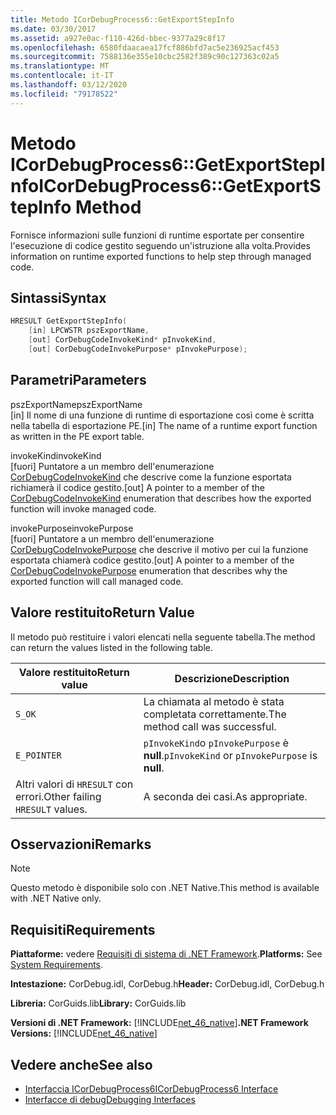 ```yaml
---
title: Metodo ICorDebugProcess6::GetExportStepInfo
ms.date: 03/30/2017
ms.assetid: a927e0ac-f110-426d-bbec-9377a29c8f17
ms.openlocfilehash: 6580fdaacaea17fcf886bfd7ac5e236925acf453
ms.sourcegitcommit: 7588136e355e10cbc2582f389c90c127363c02a5
ms.translationtype: MT
ms.contentlocale: it-IT
ms.lasthandoff: 03/12/2020
ms.locfileid: "79178522"
---
```

# <a name="icordebugprocess6getexportstepinfo-method"></a><span data-ttu-id="38e0c-102">Metodo ICorDebugProcess6::GetExportStepInfo</span><span class="sxs-lookup"><span data-stu-id="38e0c-102">ICorDebugProcess6::GetExportStepInfo Method</span></span>
<span data-ttu-id="38e0c-103">Fornisce informazioni sulle funzioni di runtime esportate per consentire l'esecuzione di codice gestito seguendo un'istruzione alla volta.</span><span class="sxs-lookup"><span data-stu-id="38e0c-103">Provides information on runtime exported functions to help step through managed code.</span></span>  
  
## <a name="syntax"></a><span data-ttu-id="38e0c-104">Sintassi</span><span class="sxs-lookup"><span data-stu-id="38e0c-104">Syntax</span></span>  
  
```cpp  
HRESULT GetExportStepInfo(  
    [in] LPCWSTR pszExportName,
    [out] CorDebugCodeInvokeKind* pInvokeKind,
    [out] CorDebugCodeInvokePurpose* pInvokePurpose);  
```  
  
## <a name="parameters"></a><span data-ttu-id="38e0c-105">Parametri</span><span class="sxs-lookup"><span data-stu-id="38e0c-105">Parameters</span></span>  
 <span data-ttu-id="38e0c-106">pszExportName</span><span class="sxs-lookup"><span data-stu-id="38e0c-106">pszExportName</span></span>  
 <span data-ttu-id="38e0c-107">[in] Il nome di una funzione di runtime di esportazione così come è scritta nella tabella di esportazione PE.</span><span class="sxs-lookup"><span data-stu-id="38e0c-107">[in] The name of a runtime export function as written in the PE export table.</span></span>  
  
 <span data-ttu-id="38e0c-108">invokeKind</span><span class="sxs-lookup"><span data-stu-id="38e0c-108">invokeKind</span></span>  
 <span data-ttu-id="38e0c-109">[fuori] Puntatore a un membro dell'enumerazione [CorDebugCodeInvokeKind](cordebugcodeinvokekind-enumeration.md) che descrive come la funzione esportata richiamerà il codice gestito.</span><span class="sxs-lookup"><span data-stu-id="38e0c-109">[out] A pointer to a member of the [CorDebugCodeInvokeKind](cordebugcodeinvokekind-enumeration.md) enumeration that describes how the exported function will invoke managed code.</span></span>  
  
 <span data-ttu-id="38e0c-110">invokePurpose</span><span class="sxs-lookup"><span data-stu-id="38e0c-110">invokePurpose</span></span>  
 <span data-ttu-id="38e0c-111">[fuori] Puntatore a un membro dell'enumerazione [CorDebugCodeInvokePurpose](cordebugcodeinvokepurpose-enumeration.md) che descrive il motivo per cui la funzione esportata chiamerà codice gestito.</span><span class="sxs-lookup"><span data-stu-id="38e0c-111">[out] A pointer to a member of the [CorDebugCodeInvokePurpose](cordebugcodeinvokepurpose-enumeration.md) enumeration that describes why the exported function will call managed code.</span></span>  
  
## <a name="return-value"></a><span data-ttu-id="38e0c-112">Valore restituito</span><span class="sxs-lookup"><span data-stu-id="38e0c-112">Return Value</span></span>  
 <span data-ttu-id="38e0c-113">Il metodo può restituire i valori elencati nella seguente tabella.</span><span class="sxs-lookup"><span data-stu-id="38e0c-113">The method can return the values listed in the following table.</span></span>  
  
|<span data-ttu-id="38e0c-114">Valore restituito</span><span class="sxs-lookup"><span data-stu-id="38e0c-114">Return value</span></span>|<span data-ttu-id="38e0c-115">Descrizione</span><span class="sxs-lookup"><span data-stu-id="38e0c-115">Description</span></span>|  
|------------------|-----------------|  
|`S_OK`|<span data-ttu-id="38e0c-116">La chiamata al metodo è stata completata correttamente.</span><span class="sxs-lookup"><span data-stu-id="38e0c-116">The method call was successful.</span></span>|  
|`E_POINTER`|<span data-ttu-id="38e0c-117">`pInvokeKind`o `pInvokePurpose` è **null**.</span><span class="sxs-lookup"><span data-stu-id="38e0c-117">`pInvokeKind` or `pInvokePurpose` is **null**.</span></span>|  
|<span data-ttu-id="38e0c-118">Altri valori di `HRESULT` con errori.</span><span class="sxs-lookup"><span data-stu-id="38e0c-118">Other failing `HRESULT` values.</span></span>|<span data-ttu-id="38e0c-119">A seconda dei casi.</span><span class="sxs-lookup"><span data-stu-id="38e0c-119">As appropriate.</span></span>|  
  
## <a name="remarks"></a><span data-ttu-id="38e0c-120">Osservazioni</span><span class="sxs-lookup"><span data-stu-id="38e0c-120">Remarks</span></span>  
  
> [!NOTE]
> <span data-ttu-id="38e0c-121">Questo metodo è disponibile solo con .NET Native.</span><span class="sxs-lookup"><span data-stu-id="38e0c-121">This method is available with .NET Native only.</span></span>  
  
## <a name="requirements"></a><span data-ttu-id="38e0c-122">Requisiti</span><span class="sxs-lookup"><span data-stu-id="38e0c-122">Requirements</span></span>  
 <span data-ttu-id="38e0c-123">**Piattaforme:** vedere [Requisiti di sistema di .NET Framework](../../../../docs/framework/get-started/system-requirements.md).</span><span class="sxs-lookup"><span data-stu-id="38e0c-123">**Platforms:** See [System Requirements](../../../../docs/framework/get-started/system-requirements.md).</span></span>  
  
 <span data-ttu-id="38e0c-124">**Intestazione:** CorDebug.idl, CorDebug.h</span><span class="sxs-lookup"><span data-stu-id="38e0c-124">**Header:** CorDebug.idl, CorDebug.h</span></span>  
  
 <span data-ttu-id="38e0c-125">**Libreria:** CorGuids.lib</span><span class="sxs-lookup"><span data-stu-id="38e0c-125">**Library:** CorGuids.lib</span></span>  
  
 <span data-ttu-id="38e0c-126">**Versioni di .NET Framework:** [!INCLUDE[net_46_native](../../../../includes/net-46-native-md.md)]</span><span class="sxs-lookup"><span data-stu-id="38e0c-126">**.NET Framework Versions:** [!INCLUDE[net_46_native](../../../../includes/net-46-native-md.md)]</span></span>  
  
## <a name="see-also"></a><span data-ttu-id="38e0c-127">Vedere anche</span><span class="sxs-lookup"><span data-stu-id="38e0c-127">See also</span></span>

- [<span data-ttu-id="38e0c-128">Interfaccia ICorDebugProcess6</span><span class="sxs-lookup"><span data-stu-id="38e0c-128">ICorDebugProcess6 Interface</span></span>](icordebugprocess6-interface.md)
- [<span data-ttu-id="38e0c-129">Interfacce di debug</span><span class="sxs-lookup"><span data-stu-id="38e0c-129">Debugging Interfaces</span></span>](debugging-interfaces.md)
